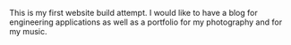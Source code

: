 This is my first website build attempt. I would like to have a blog for engineering applications as well as a portfolio for my photography and for my music.
